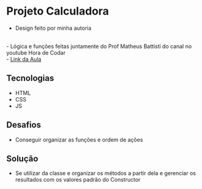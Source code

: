 # Projeto Calculadora

- Design feito por minha autoria
<br>
- Lógica e funções feitas juntamente do Prof Matheus Battisti do canal no youtube Hora de Codar
<br>
- <a href="https://www.youtube.com/watch?v=KCfaPZ2t2yA&list=PLnDvRpP8BneysKU8KivhnrVaKpILD3gZ6&index=58&t=1061s" target=_blank>Link da Aula</a>


## Tecnologias
 - HTML 
 - CSS 
 - JS

## Desafios
 - Conseguir organizar as funções e ordem de ações

## Solução
 - Se utilizar da classe e organizar os métodos a partir dela e gerenciar os resultados com os valores padrão do Constructor 